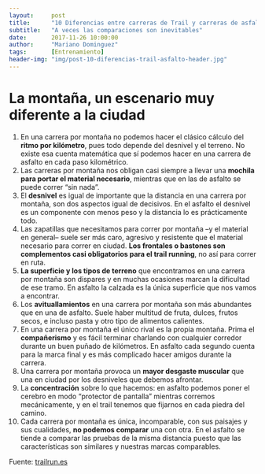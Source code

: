 ```yaml
---
layout:     post
title:      "10 Diferencias entre carreras de Trail y carreras de asfalto"
subtitle:   "A veces las comparaciones son inevitables"
date:       2017-11-26 10:00:00
author:     "Mariano Dominguez"
tags:       [Entrenamiento]
header-img: "img/post-10-diferencias-trail-asfalto-header.jpg"
---
```


<h1 id="la-montaña-un-escenario-muy-diferente-a-la-ciudad-">La montaña, un escenario muy diferente a la ciudad</h1>
<ol>
<li>En una carrera por montaña no podemos hacer el clásico cálculo del <b>ritmo por kilómetro</b>, pues todo depende del desnivel y el terreno. No existe esa cuenta matemática que sí podemos hacer en una carrera de asfalto en cada paso kilométrico.</li>
<li>Las carreras por montaña nos obligan casi siempre a llevar una <b>mochila para portar el material necesario</b>, mientras que en las de asfalto se puede correr “sin nada”.</li>
<li>El <b>desnivel</b> es igual de importante que la distancia en una carrera por montaña, son dos aspectos igual de decisivos. En el asfalto el desnivel es un componente con menos peso y la distancia lo es prácticamente todo.</li>
<li>Las zapatillas que necesitamos para correr por montaña –y el material en general– suele ser más caro, agresivo y resistente que el material necesario para correr en ciudad. <b>Los frontales o bastones son complementos casi obligatorios para el trail running</b>, no así para correr en ruta.</li>
<li><b>La superficie y los tipos de terreno</b> que encontramos en una carrera por montaña son dispares y en muchas ocasiones marcan la dificultad de ese tramo. En asfalto la calzada es la única superficie que nos vamos a encontrar.</li>
<li>Los <b>avituallamientos</b> en una carrera por montaña son más abundantes que en una de asfalto. Suele haber multitud de fruta, dulces, frutos secos, e incluso pasta y otro tipo de alimentos calientes.</li>
<li>En una carrera por montaña el único rival es la propia montaña. Prima el <b>compañerismo</b> y es fácil terminar charlando con cualquier corredor durante un buen puñado de kilómetros. En asfalto cada segundo cuenta para la marca final y es más complicado hacer amigos durante la carrera.</li>
<li>Una carrera por montaña provoca un <b>mayor desgaste muscular</b> que una en ciudad por los desniveles que debemos afrontar.</li>
<li>La <b>concentración</b> sobre lo que hacemos: en asfalto podemos poner el cerebro en modo “protector de pantalla” mientras corremos mecánicamente, y en el trail tenemos que fijarnos en cada piedra del camino.</li>
<li>Cada carrera por montaña es única, incomparable, con sus paisajes y sus cualidades, <b>no podemos comparar</b> una con otra. En el asfalto se tiende a comparar las pruebas de la misma distancia puesto que las características son similares y nuestras marcas comparables.</li>
</ol>

<p>Fuente: <a href="http://www.trailrun.es/">trailrun.es</a></p>
